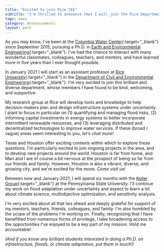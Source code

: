 ```yaml
---
title: "Excited to join Rice CEE"
subtitle: "I'm thrilled to announce that I will join the Rice Department of Civil and Environmental Engineering in January 2021"
tags: news
category: Announcements
layout: post
---
```


As you may know, I've been at the [Columbia Water Center](http://water.columbia.edu/){:target="_blank"} since September 2015, pursuing a Ph.D. in [Earth and Environmental Engineering](https://eee.columbia.edu/){:target="_blank"}.
I've had the chance to interact with many wonderful classmates, colleagues, teachers, and mentors, and have learned more in five years than I ever thought possible.

In January 2021 I will start as an assistant professor at [Rice University](https://rice.edu/){:target="_blank"} in the [Department of Civil and Environmental Engineering](https://cee.rice.edu/){:target="_blank"}.
I'm very excited to join this brilliant and diverse department, whose members I have found to be kind, welcoming, and supportive.

My research group at Rice will develop tools and knowledge to help decision-makers plan and design infrastructure systems under uncertainty.
I plant to focus in particular on (1) quantifying and managing flood risks, (2) informing capital investments in energy systems to better incorporate intermittent renewable resources, and (3) leveraging distributed and decentralized technologies to improve water services.
If these (broad / vague) areas seem interesting to you, _let's chat more!_

Texas and Houston offer exciting contexts within which to explore these questions.
I'm particularly excited to join ongoing projects in the area, and to develop new projects around the world.
Houston is far from home, and Mari and I are of course a bit nervous at the prospect of being so far from our friends and family.
However, Houston is also a vibrant, diverse, and growing city, and we're excited for the move.
_Come visit us!_

Between now and January 2021, I will spend six months with the [Keller Group](https://personal.ems.psu.edu/~kzk10/){:target="_blank"} at the Pennsylvania State University.
I'll continue my work on flood adaptation under uncertainty and expect to learn a lot about climate science, multiobjective optimization, and sensitivity analysis.

I'm very excited about all that lies ahead and deeply grateful for support of my mentors, teachers, friends, colleagues, and family.
I'm also humbled by the scope of the problems I'm working on.
Finally, recognizing that I have benefitted from numerous forms of privilege, I take broadening access to the opportunities I've enjoyed to be a key part of my mission.
Hold me accountable!


_(And if you know any brilliant students interested in doing a Ph.D. on infrastructure, floods, or climate adaptation, put them in touch!)_
